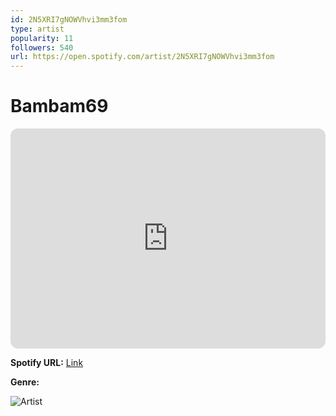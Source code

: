 ```yaml
---
id: 2N5XRI7gNOWVhvi3mm3fom
type: artist
popularity: 11
followers: 540
url: https://open.spotify.com/artist/2N5XRI7gNOWVhvi3mm3fom
---
```

# Bambam69

<iframe style="border-radius:12px" src="https://open.spotify.com/embed/artist/2N5XRI7gNOWVhvi3mm3fom" width="100%" height="352" frameBorder="0" allowfullscreen="" allow="autoplay; clipboard-write; encrypted-media; fullscreen; picture-in-picture" loading="lazy"></iframe>

**Spotify URL:** [Link](https://open.spotify.com/artist/2N5XRI7gNOWVhvi3mm3fom)

**Genre:** 

![Artist](https://i.scdn.co/image/ab6761610000e5ebdc59149dd1621db7d9a28175)
